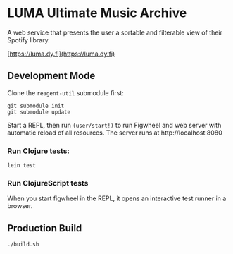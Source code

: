 # LUMA Ultimate Music Archive

A web service that presents the user a sortable and filterable view of their Spotify library.

[https://luma.dy.fi](https://luma.dy.fi)

## Development Mode

Clone the `reagent-util` submodule first:
```
git submodule init
git submodule update
```

Start a REPL, then run `(user/start!)` to run Figwheel and web server with automatic reload of all resources. The server runs at http://localhost:8080

### Run Clojure tests:

```
lein test
```

### Run ClojureScript tests

When you start figwheel in the REPL, it opens an interactive test runner in a browser.

## Production Build

```
./build.sh
```


